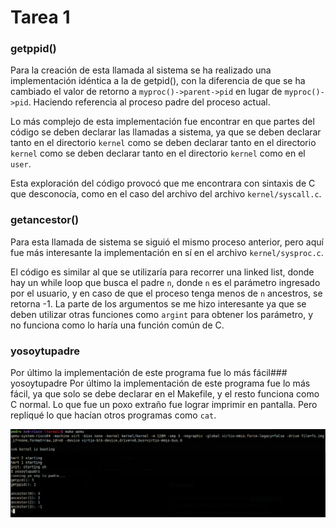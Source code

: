 
# Tarea 1

### getppid()
Para la creación de esta llamada al sistema se ha realizado una implementación idéntica a la de getpid(), con la diferencia de que se ha cambiado el valor de retorno a `myproc()->parent->pid` en lugar de `myproc()->pid`. Haciendo referencia al proceso padre del proceso actual.

Lo más complejo de esta implementación fue encontrar en que partes del código se deben declarar las llamadas a sistema, ya que se deben declarar tanto en el directorio `kernel` como  se deben declarar tanto en el directorio `kernel` como  se deben declarar tanto en el directorio `kernel` como en el `user`.

Esta exploración del código provocó que me encontrara con sintaxis de C que desconocía, como en el caso del archivo del archivo `kernel/syscall.c`.

### getancestor()

Para esta llamada de sistema se siguió el mismo proceso anterior, pero aquí fue más interesante la implementación en sí en el archivo `kernel/sysproc.c`. 

El código es similar al que se utilizaría para recorrer una linked list, donde hay un while loop que busca el padre `n`, donde `n` es el parámetro ingresado por el usuario, y en caso de que el proceso tenga menos de `n` ancestros, se retorna -1.
La parte de los argumentos se me hizo interesante ya que se deben utilizar otras funciones como `argint` para obtener los parámetro, y no funciona como lo haría una función común de C.

### yosoytupadre
Por último la implementación de este programa fue lo más fácil### yosoytupadre
Por último la implementación de este programa fue lo más fácil, ya que solo se debe declarar en el Makefile, y el resto funciona como C normal. Lo que fue un poxo extraño fue lograr imprimir en pantalla. Pero repliqué lo que hacían otros programas como `cat`.

![plot](./t1.png)

